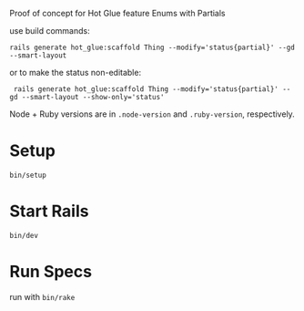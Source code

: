 
Proof of concept for Hot Glue feature Enums with Partials

use build commands:

```
rails generate hot_glue:scaffold Thing --modify='status{partial}' --gd --smart-layout
```

or to make the status non-editable:
```
 rails generate hot_glue:scaffold Thing --modify='status{partial}' --gd --smart-layout --show-only='status'
```

Node + Ruby versions are in `.node-version` and `.ruby-version`, respectively.

# Setup

`bin/setup`

# Start Rails

`bin/dev`

# Run Specs

run with `bin/rake`
